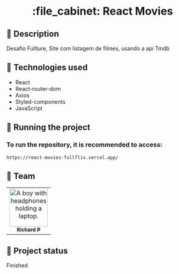 <h1 align="center">:file_cabinet: React Movies</h1>

## :memo: Description
Desafio Fullture, Site com listagem de filmes, usando a api Tmdb

## :wrench: Technologies used
* React
* React-router-dom
* Axios
* Styled-components
* JavaScript

## :rocket: Running the project
### To run the repository, it is recommended to access:
```
https://react-movies-fullflix.vercel.app/
```

## :handshake: Team
<table>
  <tr>
    <td align="center">
      <a href="https://github.com/Richard-Passos">
        <img src="https://img.freepik.com/vetores-premium/desenho-de-desenho-animado-de-um-programador_29937-8176.jpg" width="100px;" alt="A boy with headphones holding a laptop."/><br>
        <sub>
          <b>Richard P</b>
        </sub>
      </a>
    </td>
  </tr>
</table>

## :dart: Project status
Finished
